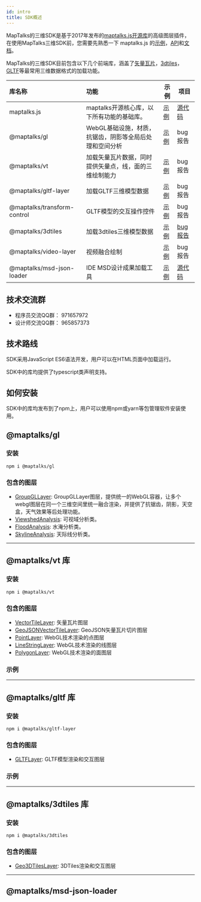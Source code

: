 ```yaml
---
id: intro
title: SDK概述
---
```


MapTalks的三维SDK是基于2017年发布的[maptalks.js开源库](https://maptalks.org)的高级图层插件，在使用MapTalks三维SDK前，您需要先熟悉一下 maptalks.js 的[示例](https://maptalks.org/examples/cn/map/load/)，[API](https://maptalks.org/maptalks.js/api/0.x/Map.html)和[文档](https://github.com/maptalks/maptalks.js/wiki)。

MapTalks的三维SDK目前包含以下几个前端库，涵盖了[矢量瓦片](../../ide/guide/basic/vt/)，[3dtiles](https://github.com/CesiumGS/3d-tiles)，[GLTF](../../ide/guide/basic/gltf/)等最常用三维数据格式的加载功能。

| 库名称     |  功能         | 示例 | 项目 |
| :-------   |:-------------| ----- | --- |
|maptalks.js | maptalks开源核心库，以下所有功能的基础库。 | [示例](https://maptalks.org/examples/cn/map/load/) | [源代码](https://github.com/maptalks/maptalks.js) |
|@maptalks/gl | WebGL基础设施，材质，抗锯齿，阴影等全局后处理和空间分析 | [示例](http://examples.maptalks.com) | bug报告 |
|@maptalks/vt | 加载矢量瓦片数据，同时提供矢量点，线，面的三维绘制能力 | [示例](http://examples.maptalks.com) | bug报告 |
|@maptalks/gltf-layer         | 加载GLTF三维模型数据      | [示例](http://examples.maptalks.com) | bug报告 |
|@maptalks/transform-control  | GLTF模型的交互操作控件    | [示例](http://examples.maptalks.com) | bug报告 |
|@maptalks/3dtiles            | 加载3dtiles三维模型数据   | [示例](http://examples.maptalks.com) | [bug报告](https://github.com/fuzhenn/3dtiles-issues) |
|@maptalks/video-layer              | 视频融合绘制              | [示例](http://examples.maptalks.com) | bug报告 |
|@maptalks/msd-json-loader    | IDE MSD设计成果加载工具   | [示例](http://examples.maptalks.com) | [源代码](https://github.com/maptalks/msd-json-loader)  |

## 技术交流群

* 程序员交流QQ群： 971657972
* 设计师交流QQ群： 965857373

## 技术路线

SDK采用JavaScript ES6语法开发，用户可以在HTML页面中加载运行。

SDK中的库均提供了typescript类声明支持。

## 如何安装

SDK中的库均发布到了npm上，用户可以使用npm或yarn等包管理软件安装使用。

## @maptalks/gl

### 安装
```
npm i @maptalks/gl
```

### 包含的图层

* [GroupGLLayer](../gl/group-gl-layer/): GroupGLLayer图层，提供统一的WebGL容器，让多个webgl图层在同一个三维空间里统一融合渲染，并提供了抗锯齿，阴影，天空盒，天气效果等后处理功能。
* [ViewshedAnalysis](../gl/viewshed-analysis/): 可视域分析类。
* [FloodAnalysis](../gl/flood-analysis/): 水淹分析类。
* [SkylineAnalysis](../gl/skyline-analysis/): 天际线分析类。

-----------

## @maptalks/vt 库

### 安装
```
npm i @maptalks/vt
```

### 包含的图层

* [VectorTileLayer](../vt/vector-tile-layer): 矢量瓦片图层
* [GeoJSONVectorTileLayer](../vt/geojson-vector-tile-layer): GeoJSON矢量瓦片切片图层
* [PointLayer](../vt/point-layer): WebGL技术渲染的点图层
* [LineStringLayer](../vt/linestring-layer): WebGL技术渲染的线图层
* [PolygonLayer](../vt/linestring-layer): WebGL技术渲染的面图层

### 示例

-----------

## @maptalks/gltf 库

### 安装
```
npm i @maptalks/gltf-layer
```

### 包含的图层

* [GLTFLayer](../gltf/gltf-layer): GLTF模型渲染和交互图层

### 示例

-----------

## @maptalks/3dtiles 库

### 安装
```
npm i @maptalks/3dtiles
```

### 包含的图层

* [Geo3DTilesLayer](../3dtiles/geo-3dtiles-layer): 3DTiles渲染和交互图层

------------

## @maptalks/msd-json-loader